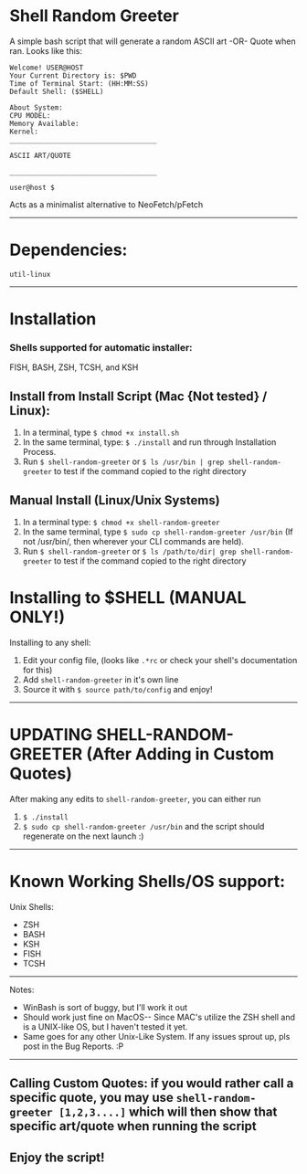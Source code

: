 # Shell Random Greeter
A simple bash script that will generate a random ASCII art -OR- Quote when ran. Looks like this:

```
Welcome! USER@HOST
Your Current Directory is: $PWD
Time of Terminal Start: (HH:MM:SS)
Default Shell: ($SHELL)

About System:
CPU MODEL: 
Memory Available:
Kernel:
____________________________________

ASCII ART/QUOTE

____________________________________

user@host $
```
Acts as a minimalist alternative to NeoFetch/pFetch 

--------------------------------------------------------------------------------

# Dependencies:
`util-linux`

--------------------------------------------------------------------------------

# Installation
### Shells supported for automatic installer:
FISH, BASH, ZSH, TCSH, and KSH

## Install from Install Script (Mac {Not tested} / Linux):
1. In a terminal, type `$ chmod +x install.sh`
2. In the same terminal, type: `$ ./install` and run through Installation Process.
3. Run `$ shell-random-greeter` or `$ ls /usr/bin | grep shell-random-greeter` to test if the command copied to the right directory

## Manual Install (Linux/Unix Systems)
1. In a terminal type: `$ chmod +x shell-random-greeter`
2. In the same terminal, type `$ sudo cp shell-random-greeter /usr/bin` (If not /usr/bin/, then wherever your CLI commands are held).
3. Run `$ shell-random-greeter` or `$ ls /path/to/dir| grep shell-random-greeter` to test if the command copied to the right directory

# Installing to $SHELL (MANUAL ONLY!)
Installing to any shell:
1. Edit your config file, (looks like `.*rc` or check your shell's documentation for this)
2. Add `shell-random-greeter` in it's own line
3. Source it with `$ source path/to/config` and enjoy!

--------------------------------------------------------------------------------

# UPDATING SHELL-RANDOM-GREETER (After Adding in Custom Quotes)
After making any edits to `shell-random-greeter`, you can either run 
1. `$ ./install` 
2. `$ sudo cp shell-random-greeter /usr/bin`
and the script should regenerate on the next launch :)

--------------------------------------------------------------------------------

# Known Working Shells/OS support:
Unix Shells:
- ZSH
- BASH
- KSH
- FISH
- TCSH
--------------------------------------------------------------------------------
Notes:
- WinBash is sort of buggy, but I'll work it out
- Should work just fine on MacOS-- Since MAC's utilize the ZSH shell and is a UNIX-like OS, but I haven't tested it yet.
- Same goes for any other Unix-Like System. If any issues sprout up, pls post in the Bug Reports. :P
--------------------------------------------------------------------------------
Calling Custom Quotes:
if you would rather call a specific quote, you may use `shell-random-greeter [1,2,3....]` which will then show that specific art/quote when running the script 
--------------------------------------------------------------------------------
Enjoy the script!
--------------------------------------------------------------------------------
